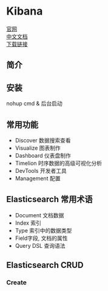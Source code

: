 # Kibana

[官网](https://www.elastic.co/products/kibana)   
[中文文档](https://www.elastic.co/guide/cn/kibana/current/index.html)   
[下载链接](https://www.elastic.co/downloads/kibana)

## 简介
 

## 安装

nohup cmd &  后台启动


## 常用功能

* Discover 数据搜索查看
* Visualize 图表制作
* Dashboard 仪表盘制作
* Timelion 时序数据的高级可视化分析
* DevTools 开发者工具
* Management 配置


## Elasticsearch 常用术语

* Document 文档数据
* Index 索引
* Type 索引中的数据类型
* Field字段, 文档的属性
* Query DSL 查询语法

## Elasticsearch CRUD

### Create


